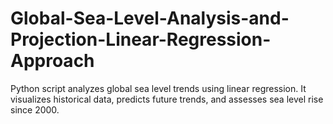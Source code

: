 # Global-Sea-Level-Analysis-and-Projection-Linear-Regression-Approach
Python script analyzes global sea level trends using linear regression. It visualizes historical data, predicts future trends, and assesses sea level rise since 2000.
